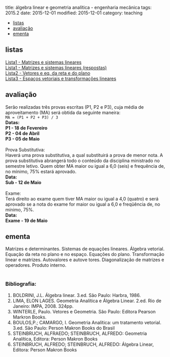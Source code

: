 title: álgebra linear e geometria analítica - engenharia mecânica
tags: 2015.2
date: 2015-12-01
modified: 2015-12-01
category: teaching

<section>
	<ul class="actions">
		<li><a href="#exercises" class="button scrolly">listas</a></li>
		<li><a href="#exams" class="button scrolly">avaliação</a></li>
		<li><a href="#silabus" class="button scrolly">ementa</a></li>
	</ul>
</section>

<!-- Exercises -->
<section id="exercises">
	<h2>listas</h2>
	<div class="row">
		<article class="12u 12u$(xsmall) work-item">
			<a href="{filename}/listas/matrizes-e-sistemas_lineares.pdf">Lista1 - Matrizes e sistemas lineares</a><br>
			<a href="{filename}/listas/matrizes-e-sistemas_lineares-sol.pdf">Lista1 - Matrizes e sistemas lineares (respostas)</a><br>
			<a href="{filename}/listas/vetores-reta-plano.pdf">Lista2 - Vetores e eq. da reta e do plano</a><br>
			<a href="{filename}/listas/espaco-vetorial_transf-linear.pdf">Lista3 - Espaços vetoriais e transformações lineares</a><br>
		</article>
	</div>
</section>

<!-- Exams -->
<section id="exams">
	<h2>avaliação</h2>
	<div class="row">
		<article class="12u 12u$(xsmall) work-item">
			Serão realizadas três provas escritas (P1, P2 e P3), cuja média de
			aproveitamento (MA) será obtida da seguinte maneira:<br />
			<code>MA = (P1 + P2 + P3) / 3</code><br />
			<b>Datas:<br />
				P1 - 18 de Fevereiro<br />
				P2 - 04 de Abril<br />
				P3 - 05 de Maio</b><br />
			<br />
			Prova Substitutiva:<br />
			Haverá uma prova substitutiva, a qual substituirá a prova de menor nota.
			A prova substitutiva abrangerá todo o conteúdo da disciplina ministrado no
			semestre letivo. Quem obter MA maior ou igual a 6,0 (seis) e frequência de,
			no mínimo, 75% estará aprovado.<br />
			<b>Data:<br />
				Sub - 12 de Maio</b><br />
			<br />
			Exame:<br />
			Terá direito ao exame quem tiver MA maior ou igual a 4,0 (quatro) e será
			aprovado se a nota do exame for maior ou igual a 6,0 e freqüência de, no mínimo, 75%.<br />
			<b>Data:<br />
				Exame - 19 de Maio</b><br />
		</article>
	</div>
</section>

<!-- Silabus -->
<section id="silabus">
	<h2>ementa</h2>
	<div class="row">
		<article class="12u 12u$(xsmall) work-item">
			Matrizes e determinantes. Sistemas de equações lineares. Álgebra vetorial. Equação da reta no plano e no espaço.
			Equações do plano. Transformação linear e matrizes. Autovalores e autove tores. Diagonalização de matrizes e operadores.
			Produto interno.<br />
			<br />
			<h3>Bibliografia:</h3>
			<ol>
				<li>BOLDRINI, J.L. Álgebra linear. 3.ed. São Paulo: Harbra, 1986.</li>
				<li>LIMA, ELON LAGES. Geometria Analítica e Álgebra Linear. 2.ed. Rio de Janeiro: IMPA, 2008. 324pp.</li>
				<li>WINTERLE, Paulo. Vetores e Geometria. São Paulo: Editora Pearson Markron Books.</li>
				<li>BOULOS,P.; CAMARGO, I. Geometria Analítica: um tratamento vetorial. 3.ed. São Paulo: Person Makron Books do Brasil</li>
				<li>STEINBRUCH, ALFRAEDO; STEINBRUCH, ALFREDO: Geometria Analítica, Editora: Person Makron Books</li>
				<li>STEINBRUCH, ALFREDO; STEINBRUCH, ALFREDO: Álgebra Linear, Editora: Person Makron Books</li>
			</ol>
		</article>
	</div>
</section>
